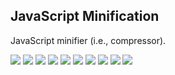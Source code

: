 ## JavaScript Minification

JavaScript minifier (i.e., compressor).

[![](https://img.shields.io/github/license/websharks/js-minifier.svg)](https://github.com/websharks/js-minifier/blob/HEAD/LICENSE.txt)
[![](https://img.shields.io/badge/made-w%2F_100%25_pure_awesome_sauce-AB815F.svg?label=made)](http://websharks-inc.com/)
[![](https://img.shields.io/badge/by-WebSharks_Inc.-656598.svg?label=by)](http://www.websharks-inc.com/team/)
[![](https://img.shields.io/github/release/websharks/js-minifier.svg?label=latest)](https://github.com/websharks/js-minifier/releases)
[![](https://img.shields.io/packagist/v/websharks/js-minifier.svg?label=packagist)](https://packagist.org/packages/websharks/js-minifier)
[![](https://img.shields.io/github/issues/websharks/js-minifier.svg?label=issues)](https://github.com/websharks/js-minifier/issues)
[![](https://img.shields.io/github/forks/websharks/js-minifier.svg?label=forks)](https://github.com/websharks/js-minifier/network)
[![](https://img.shields.io/github/stars/websharks/js-minifier.svg?label=stars)](https://github.com/websharks/js-minifier/stargazers)
[![](https://img.shields.io/github/downloads/websharks/js-minifier/latest/total.svg?label=downloads)](https://github.com/websharks/js-minifier/releases)
[![](https://img.shields.io/packagist/dt/websharks/js-minifier.svg?label=packagist)](https://packagist.org/packages/websharks/js-minifier)
